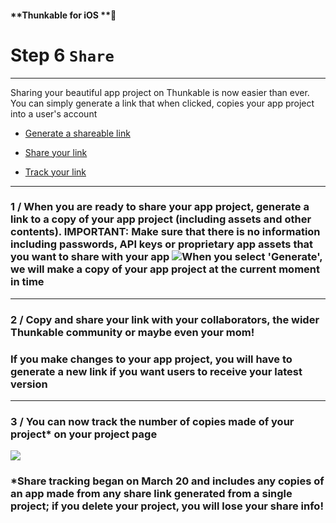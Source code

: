 #### **Thunkable for iOS **

# Step 6 `Share`

---

Sharing your beautiful app project on Thunkable is now easier than ever.  You can simply generate a link that when clicked, copies your app project into a user's account

* [Generate a shareable link](#1--when-you-are-ready-to-share-your-app-project-generate-a-link-to-a-copy-of-your-app-project-including-assets-and-other-contents-important-make-sure-that-there-is-no-information-including-passwords-api-keys-or-proprietary-app-assets-that-you-want-to-share-with-your-app--when-you-select-generate-we-will-make-a-copy-of-your-app-project-at-the-current-moment-in-time)

* [Share your link](#3--copy-and-share-your-link-with-your-collaborators-the-wider-thunkable-community-or-maybe-even-your-mom-users-who-click-the-link-will-need-to-be-logged-in-first-to-receive-a-copy-of-your-app-project)
* [Track your link](#2--we-recommend-tracking-how-many-times-your-project-is-copied-with-a-link-tracking-service-like-bitly-or-google-url-shortener)

---

### 1 / When you are ready to share your app project, generate a link to a copy of your app project \(including assets and other contents\). IMPORTANT: Make sure that there is no information including passwords, API keys or proprietary app assets that you want to share with your app ![](/assets/share-✕-fig-2.gif)When you select 'Generate', we will make a copy of your app project at the current moment in time

---

### 2 / Copy and share your link with your collaborators, the wider Thunkable community or maybe even your mom!

### If you make changes to your app project, you will have to generate a new link if you want users to receive your latest version

---

### 3 / You can now track the number of copies made of your project\* on your project page

![](/assets/share-✕-fig-1.png)

### \*Share tracking began on March 20 and includes any copies of an app made from any share link generated from a single project; if you delete your project, you will lose your share info!



